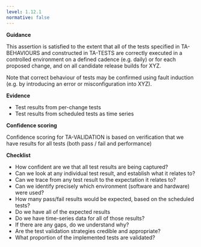 ```yaml
---
level: 1.12.1
normative: false
---
```


**Guidance**

This assertion is satisfied to the extent that all of the tests specified in TA-BEHAVIOURS and constructed in TA-TESTS are correctly executed in a controlled environment on a defined cadence (e.g. daily) or for each proposed change, and on all candidate release builds for XYZ.

Note that correct behaviour of tests may be confirmed using fault induction (e.g. by introducing an error or misconfiguration into XYZ).

**Evidence**

- Test results from per-change tests
- Test results from scheduled tests as time series

**Confidence scoring**

Confidence scoring for TA-VALIDATION is based on verification that we have results for all tests (both pass / fail and performance)

**Checklist**

- How confident are we that all test results are being captured?
- Can we look at any individual test result, and establish what it relates to?
- Can we trace from any test result to the expectation it relates to?
- Can we identify precisely which environment (software and hardware) were used?
- How many pass/fail results would be expected, based on the scheduled tests?
- Do we have all of the expected results
- Do we have time-series data for all of those results?
- If there are any gaps, do we understand why?
- Are the test validation strategies credible and appropriate?
- What proportion of the implemented tests are validated?
